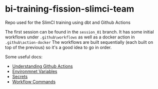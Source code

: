 # bi-training-fission-slimci-team
Repo used for the SlimCI training using dbt and Github Actions

The first session can be found in the `session_01` branch. It has some initial workflows under `.github\workflows` as well as a docker action in `.github\action-docker`
The workflows are built sequentially (each built on top of the previous) so it's a good idea to go in order.

Some useful docs:
- [Understanding Github Actions](https://docs.github.com/en/actions/learn-github-actions/understanding-github-actions)
- [Environmnet Variables](https://docs.github.com/en/actions/reference/environment-variables)
- [Secrets](https://docs.github.com/en/actions/reference/encrypted-secrets)
- [Workflow Commands](https://docs.github.com/en/actions/reference/workflow-commands-for-github-actions)
